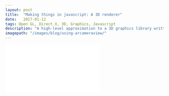 ```yaml
---
layout: post
title:  "Making things in javascript: A 3D renderer"
date:   2017-01-12
tags: Open GL, Direct X, 3D, Graphics, Javascript
description: "A high-level approximation to a 3D graphics library written in javascript."
imagepath: "/images/blog/using-arcameraview/"
---
```



<iframe src="/demos/opengl - tutorial 0 - example 0/Z1.html" frameborder="0" seamless="seamless" scrolling="no"></iframe>
